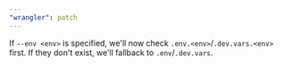 ```yaml
---
"wrangler": patch
---
```


If `--env <env>` is specified, we'll now check `.env.<env>`/`.dev.vars.<env>` first.
If they don't exist, we'll fallback to `.env`/`.dev.vars`.
